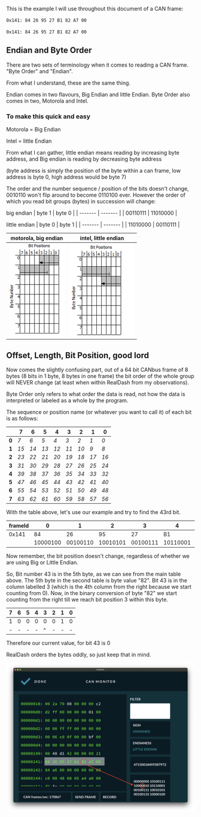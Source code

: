 This is the example I will use throughout this document of a CAN frame:

```
0x141: 84 26 95 27 B1 82 A7 00
```

`0x141: 84 26 95 27 B1 82 A7 00`

## Endian and Byte Order
There are two sets of terminology when it comes to reading a CAN frame. "Byte Order" and "Endian".

From what I understand, these are the same thing.

Endian comes in two flavours, Big Endian and little Endian.
Byte Order also comes in two, Motorola and Intel.

### To make this quick and easy

Motorola = Big Endian

Intel = little Endian

From what I can gather, little endian means reading by increasing byte address, and Big endian is reading by decreasing byte address

(byte address is simply the position of the byte within a can frame, low address is byte 0, high address would be byte 7)

The order and the number sequence / position of the bits doesn't change, 0010110 won't flip around to become 0110100 ever.
However the order of which you read bit groups (bytes) in succession will change:

big endian
| byte 1 | byte 0 |
| ------- | ------- |
| 00110111 | 11010000 |

little endian
| byte 0 | byte 1 |
| ------- | ------- |
| 11010000 | 00110111 |


| motorola, big endian        | intel, little endian                                                      |
| ----------------- | ------------------------------------------------------------------ |
| ![motorola](https://github.com/painellope/BRZ-2017/blob/c113d158e0237d8665a8e1dd43bda497d2bf6d48/CAN%20Decoding/referenced%20images/motorola.png) | ![intel](https://github.com/painellope/BRZ-2017/blob/c113d158e0237d8665a8e1dd43bda497d2bf6d48/CAN%20Decoding/referenced%20images/Intel.png) |


## Offset, Length, Bit Position, good lord

Now comes the slightly confusing part, out of a 64 bit CANbus frame of 8 bytes (8 bits in 1 byte, 8 bytes in one frame) the bit order of the whole group will NEVER change (at least when within RealDash from my observations).

Byte Order only refers to what order the data is read, not how the data is interpreted or labeled as a whole by the program.

The sequence or position name (or whatever you want to call it) of each bit is as follows:

|       | **7** | **6** | **5** | **4** | **3** | **2** | **1** | **0** |
|-------|-------|-------|-------|-------|-------|-------|-------|-------|
| **0** | _7_   | _6_   | _5_   | _4_   | _3_   | _2_   | _1_   | _0_   |
| **1** | _15_  | _14_  | _13_  | _12_  | _11_  | _10_  | _9_   | _8_   |
| **2** | _23_  | _22_  | _21_  | _20_  | _19_  | _18_  | _17_  | _16_  |
| **3** | _31_  | _30_  | _29_  | _28_  | _27_  | _26_  | _25_  | _24_  |
| **4** | _39_  | _38_  | _37_  | _36_  | _35_  | _34_  | _33_  | _32_  |
| **5** | _47_  | _46_  | _45_  | _44_  | _43_  | _42_  | _41_  | _40_  |
| **6** | _55_  | _54_  | _53_  | _52_  | _51_  | _50_  | _49_  | _48_  |
| **7** | _63_  | _62_  | _61_  | _60_  | _59_  | _58_  | _57_  | _56_  |


With the table above, let's use our example and try to find the 43rd bit.

| frameId | 0        | 1        | 2        | 3        | 4        | 5        | 6        | 7        |
|---------|----------|----------|----------|----------|----------|----------|----------|----------|
| 0x141   | 84       | 26       | 95       | 27       | B1       | 82       | A7       | 00       |
|         | 10000100 | 00100110 | 10010101 | 00100111 | 10110001 | 10000010 | 10100111 | 00000000 |

Now remember, the bit position doesn't change, regardless of whether we are using Big or Little Endian.


So, Bit number 43 is in the 5th byte, as we can see from the main table above. The 5th byte in the second table is byte value "82".
Bit 43 is in the column labelled 3 (which is the 4th column from the right because we start counting from 0). Now, in the binary conversion of byte "82" we start counting from the right till we reach bit position 3 within this byte.

| **7** | **6** | **5** | **4** | **3** | **2** | **1** | **0** |
|-------|-------|-------|-------|-------|-------|-------|-------|
| 1 | 0 | 0 | 0 | 0 | 0 | 1 | 0 |
| - | - | - | - | ^ | - | - | - |

Therefore our current value, for bit 43 is 0

RealDash orders the bytes oddly, so just keep that in mind.

![realdashbyteorder](https://github.com/painellope/BRZ-2017/blob/86723ae7b57d732e43ebadeb511f8fd433573165/CAN%20Decoding/referenced%20images/realdash%20byte%20order.png)
